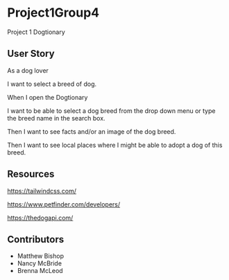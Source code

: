 # Project1Group4
Project 1 Dogtionary

## User Story

As a dog lover

I want to select a breed of dog.

When I open the Dogtionary

I want to be able to select a dog breed from the drop down menu or type the breed name in the search box.

Then I want to see facts and/or an image of the dog breed. 

Then I want to see local places where I might be able to adopt a dog of this breed. 

 


## Resources

https://tailwindcss.com/

https://www.petfinder.com/developers/

https://thedogapi.com/

## Contributors
- Matthew Bishop
- Nancy McBride
- Brenna McLeod

